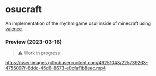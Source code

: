 # osucraft

An implementation of the rhythm game osu! inside of minecraft using [valence](https://github.com/valence-rs/valence).

### Preview (2023-03-16)
> :warning: Work in progress

https://user-images.githubusercontent.com/49251043/225739263-4755097f-6ddc-45d6-8673-e0cfaf1b8eec.mp4
